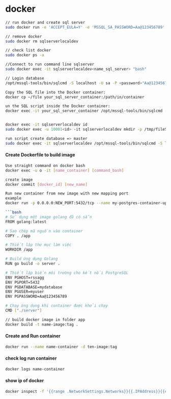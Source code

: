 # docker

```bash
// run docker and create sql server
sudo docker run -e 'ACCEPT_EULA=Y' -e 'MSSQL_SA_PASSWORD=Aa@123456789' -p 15432:1433 --name sqlserverlocaldev --hostname sqlserverlocaldev -v '/home/vokhanh/development/docker/sqlserver/data:/var/opt/mssql/data' -v '/home/vokhanh/development/docker/sqlserver/log:/var/opt/mssql/log' -v '/home/vokhanh/development/docker/sqlserver/secrets:/var/opt/mssql/secrets' -d mcr.microsoft.com/mssql/server:2022-latest

// remove docker
sudo docker rm sqlserverlocaldev

// check list docker
sudo docker ps -a

//Connect to run command line sqlserver
sudo docker exec -it sqlserverlocaldev<name_sql_server> "bash"

// Login database
/opt/mssql-tools/bin/sqlcmd -S localhost -U sa -P <password>"Aa@123456789"

```


```bash
Copy the SQL file into the Docker container:
docker cp ~/file your_sql_server_container:/path/in/container

un the SQL script inside the Docker container:
docker exec -it your_sql_server_container /opt/mssql-tools/bin/sqlcmd -S localhost -U sa -P YourPassword -d YourDatabase -i /path/in/container/qlsv.sql


docker exec -it sqlserverlocaldev id
sudo docker exec -u 10001<id> -it sqlserverlocaldev mkdir -p /tmp/fileSql<create file>

run script create database => master
sudo docker exec -it sqlserverlocaldev /opt/mssql-tools/bin/sqlcmd -S localhost -U sa -P 'Aa@123456789' -d master -i /tmp/fileSql/QLSinhVien.sql

```

<h4>Create Dockerfile to build image</h4>


```bash
Use straight command on docker bash
docker exec -u o -it [name_container] [command_bash]

create image
docker commit [docker_id] [new_name]

Run new container from new image with new mapping port
example
docker run -p 0.0.0.0:NEW_PORT:5432/tcp --name my-postgres-container-updated -e POSTGRES_PASSWORD=mysecretpassword -d my-postgres-image

```bash
# Sử dụng một image golang đã có sẵn
FROM golang:latest

# Sao chép mã nguồn vào container
COPY . /app

# Thiết lập thư mục làm việc
WORKDIR /app

# Build ứng dụng Golang
RUN go build -o server .

# Thiết lập biến môi trường cho kết nối PostgreSQL
ENV PGHOST=rssagg
ENV PGPORT=5432
ENV PGDATABASE=mydatabase
ENV PGUSER=myuser
ENV PGPASSWORD=Aa@123456789

# Chạy ứng dụng khi container được khởi chạy
CMD ["./server"]
```

```bash
// build docker image in folder app
docker build -t name-image:tag .
```

<h4>Create and Run container</h4>

```bash
docker run --name name-container -d ten-image:tag
```

<h4>check log run container</h4>

```bash
docker logs name-container
```

<h4>show ip of docker</h4>


```bash
docker inspect -f '{{range .NetworkSettings.Networks}}{{.IPAddress}}{{end}}' name-container
```








```

